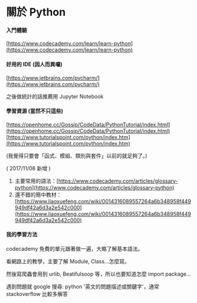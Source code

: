 # 關於 Python

#### **入門體驗**

[https://www.codecademy.com/learn/learn-python](https://www.codecademy.com/learn/learn-python)

#### 好用的 IDE \(因人而異囉\)

[https://www.jetbrains.com/pycharm/](https://www.jetbrains.com/pycharm/)

之後做統計的話推薦用 Jupyter Notebook

#### 學習資源  \(當然不只這些\)

[https://openhome.cc/Gossip/CodeData/PythonTutorial/index.html](https://openhome.cc/Gossip/CodeData/PythonTutorial/index.html)  
[https://www.tutorialspoint.com/python/index.htm](https://www.tutorialspoint.com/python/index.htm)

\(我覺得只要會「函式、模組、類別與套件」以前的就足夠了。\)

\( 2017/11/08 新增 \)  
1. 主要常用的語法：[https://www.codecademy.com/articles/glossary-python](https://www.codecademy.com/articles/glossary-python)  
2. 還不錯的簡中教材：[https://www.liaoxuefeng.com/wiki/0014316089557264a6b348958f449949df42a6d3a2e542c000](https://www.liaoxuefeng.com/wiki/0014316089557264a6b348958f449949df42a6d3a2e542c000)

#### 我的學習方法

codecademy 免費的單元跟著做一遍，大略了解基本語法。

看網路上的教學，主要了解 Module, Class...怎麼寫。

然後寫爬蟲會用到 urlib, Beatifulsoop 等，所以也要知道怎麼 import package...

遇到問題就 google 搜尋: python '英文的問題描述或關鍵字'，通常 stackoverflow 比較多解答

